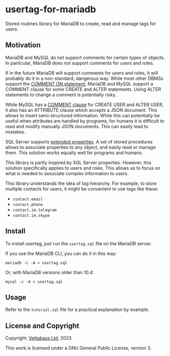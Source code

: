 # usertag-for-mariadb

Stored routines library for MariaDB to create, read and manage tags for users.


## Motivation

MariaDB and MySQL do not support comments for certain types of objects. In particular,
MariaDB does not support comments for users and roles.

If in the future MariaDB will support comments for users and roles, it will probably
do it in a non-standard, dangerous way. While most other DBMSs support the [COMMENT ON
statement](https://sql-bits.com/comments-on-database-objects/),
MariaDB and MySQL support a COMMENT clause for some CREATE and ALTER statements.
Using ALTER statements to change a comment is potentially risky.

While MySQL has a [COMMENT clause](https://sql-bits.com/mariadb-mysql-comments-on-database-objects/)
for CREATE USER and ALTER USER, it also has an ATTRIBUTE clause which accepts a JSON document. This allows to insert semi-structured information. While this can potentially be
useful when attributes are handled by programs, for humans it is difficult to read
and modify manually JSON documents. This can easily lead to mistakes.

SQL Server supports [extended properties](https://sql-bits.com/sql-server-extended-properties-comments/). A set of stored procedures allows to associate
properties to any object, and easily read or manage them. This solution works
equally well for programs and humans.

This library is partly inspired by SQL Server properties. However, this solution
specifically applies to users and roles. This allows us to focus on what is needed
to associate complex information to users.

This library understands the idea of tag hierarchy. For example, to store multiple
contacts for users, it might be convenient to use tags like these:

 - `contact.email`
 - `contact.phone`
 - `contact.im.telegram`
 - `contact.im.skype`


## Install

To install usertag, just run the `usertag.sql` file on the MariaDB server.

If you use the MariaDB CLI, you can do it in this way:

```
mariadb -c -A < usertag.sql
```

Or, with MariaDB versions older than 10.4:

```
mysql -c -A < usertag.sql
```


## Usage

Refer to the `tutorial.sql` file for a practical explanaiton by example.


## License and Copyright

Copyright: [Vettabase Ltd](https://vettabase.com), 2023

This work is licensed under a GNU General Public License, version 3.
